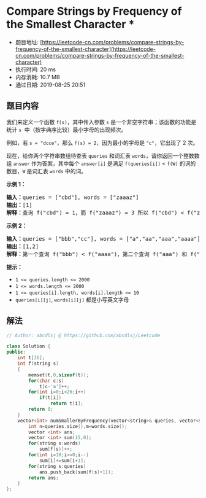# Compare Strings by Frequency of the Smallest Character *
- 题目地址: [https://leetcode-cn.com/problems/compare-strings-by-frequency-of-the-smallest-character](https://leetcode-cn.com/problems/compare-strings-by-frequency-of-the-smallest-character)
- 执行时间: 20 ms
- 内存消耗: 10.7 MB
- 通过日期: 2019-08-25 20:51

## 题目内容
<p>我们来定义一个函数 <code>f(s)</code>，其中传入参数 <code>s</code> 是一个非空字符串；该函数的功能是统计 <code>s</code>  中（按字典序比较）最小字母的出现频次。</p>

<p>例如，若 <code>s = "dcce"</code>，那么 <code>f(s) = 2</code>，因为最小的字母是 <code>"c"</code>，它出现了 2 次。</p>

<p>现在，给你两个字符串数组待查表 <code>queries</code> 和词汇表 <code>words</code>，请你返回一个整数数组 <code>answer</code> 作为答案，其中每个 <code>answer[i]</code> 是满足 <code>f(queries[i])</code> < <code>f(W)</code> 的词的数目，<code>W</code> 是词汇表 <code>words</code> 中的词。</p>



<p><strong>示例 1：</strong></p>

<pre><strong>输入：</strong>queries = ["cbd"], words = ["zaaaz"]
<strong>输出：</strong>[1]
<strong>解释：</strong>查询 f("cbd") = 1，而 f("zaaaz") = 3 所以 f("cbd") < f("zaaaz")。
</pre>

<p><strong>示例 2：</strong></p>

<pre><strong>输入：</strong>queries = ["bbb","cc"], words = ["a","aa","aaa","aaaa"]
<strong>输出：</strong>[1,2]
<strong>解释：</strong>第一个查询 f("bbb") < f("aaaa")，第二个查询 f("aaa") 和 f("aaaa") 都 > f("cc")。
</pre>



<p><strong>提示：</strong></p>

<ul>
	<li><code>1 <= queries.length <= 2000</code></li>
	<li><code>1 <= words.length <= 2000</code></li>
	<li><code>1 <= queries[i].length, words[i].length <= 10</code></li>
	<li><code>queries[i][j]</code>, <code>words[i][j]</code> 都是小写英文字母</li>
</ul>


## 解法
```cpp
// Author: abcdlsj @ https://github.com/abcdlsj/Leetcode

class Solution {
public:
    int t[26];
    int f(string s)
    {
        memset(t,0,sizeof(t));
        for(char c:s)
            t[c-'a']++;
        for(int i=0;i<26;i++)
            if(t[i]) 
                return t[i];
        return 0;
    }
    vector<int> numSmallerByFrequency(vector<string>& queries, vector<string>& words) {
        int n=queries.size(),m=words.size();
        vector <int> ans;
        vector <int> sum(15,0);
        for(string s:words)
            sum[f(s)]++;
        for(int i=10;i>=0;i--)
            sum[i]+=sum[i+1];
        for(string s:queries)
            ans.push_back(sum[f(s)+1]);
        return ans;
    }
};

```